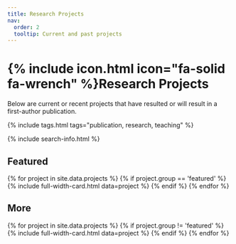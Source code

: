 ```yaml
---
title: Research Projects
nav:
  order: 2
  tooltip: Current and past projects
---
```


# {% include icon.html icon="fa-solid fa-wrench" %}Research Projects

Below are current or recent projects that have resulted or will result in a first-author publication.

{% include tags.html tags="publication, research, teaching" %}

{% include search-info.html %}

## Featured

{% for project in site.data.projects %}
  {% if project.group == 'featured' %}
    {% include full-width-card.html data=project %}
  {% endif %}
{% endfor %}

## More

{% for project in site.data.projects %}
  {% if project.group != 'featured' %}
    {% include full-width-card.html data=project %}
  {% endif %}
{% endfor %}
